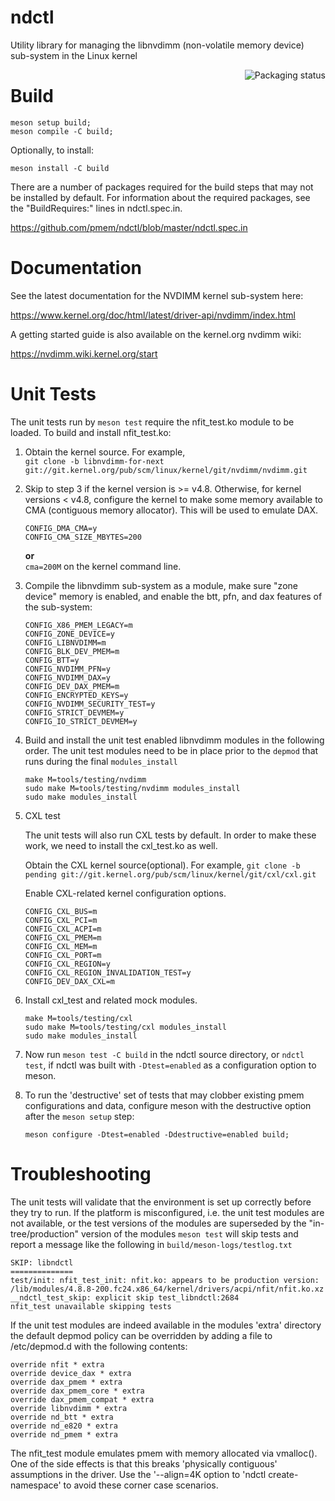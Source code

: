 # ndctl

Utility library for managing the libnvdimm (non-volatile memory device)
sub-system in the Linux kernel
  
<a href="https://repology.org/project/ndctl/versions">
    <img src="https://repology.org/badge/vertical-allrepos/ndctl.svg" alt="Packaging status" align="right">
</a>

Build
=====

```
meson setup build;
meson compile -C build;
```

Optionally, to install:

```
meson install -C build
```

There are a number of packages required for the build steps that may not
be installed by default.   For information about the required packages,
see the "BuildRequires:" lines in ndctl.spec.in.

https://github.com/pmem/ndctl/blob/master/ndctl.spec.in

Documentation
=============
See the latest documentation for the NVDIMM kernel sub-system here:
  
https://www.kernel.org/doc/html/latest/driver-api/nvdimm/index.html

A getting started guide is also available on the kernel.org nvdimm wiki:

https://nvdimm.wiki.kernel.org/start

Unit Tests
==========
The unit tests run by `meson test` require the nfit_test.ko module to be
loaded.  To build and install nfit_test.ko:

1. Obtain the kernel source.  For example,  
   `git clone -b libnvdimm-for-next git://git.kernel.org/pub/scm/linux/kernel/git/nvdimm/nvdimm.git`  

1. Skip to step 3 if the kernel version is >= v4.8.  Otherwise, for
   kernel versions < v4.8, configure the kernel to make some memory
   available to CMA (contiguous memory allocator). This will be used to
   emulate DAX.  
   ```
   CONFIG_DMA_CMA=y
   CONFIG_CMA_SIZE_MBYTES=200
   ```
   **or**  
   `cma=200M` on the kernel command line.  

1. Compile the libnvdimm sub-system as a module, make sure "zone device"
   memory is enabled, and enable the btt, pfn, and dax features of the
   sub-system:  

   ```
   CONFIG_X86_PMEM_LEGACY=m
   CONFIG_ZONE_DEVICE=y
   CONFIG_LIBNVDIMM=m
   CONFIG_BLK_DEV_PMEM=m
   CONFIG_BTT=y
   CONFIG_NVDIMM_PFN=y
   CONFIG_NVDIMM_DAX=y
   CONFIG_DEV_DAX_PMEM=m
   CONFIG_ENCRYPTED_KEYS=y
   CONFIG_NVDIMM_SECURITY_TEST=y
   CONFIG_STRICT_DEVMEM=y
   CONFIG_IO_STRICT_DEVMEM=y
   ```

1. Build and install the unit test enabled libnvdimm modules in the
   following order.  The unit test modules need to be in place prior to
   the `depmod` that runs during the final `modules_install`  

   ```
   make M=tools/testing/nvdimm
   sudo make M=tools/testing/nvdimm modules_install
   sudo make modules_install
   ```

1. CXL test

   The unit tests will also run CXL tests by default. In order to make these
   work, we need to install the cxl_test.ko as well.

   Obtain the CXL kernel source(optional).  For example,
   `git clone -b pending git://git.kernel.org/pub/scm/linux/kernel/git/cxl/cxl.git`

   Enable CXL-related kernel configuration options.
   ```
   CONFIG_CXL_BUS=m
   CONFIG_CXL_PCI=m
   CONFIG_CXL_ACPI=m
   CONFIG_CXL_PMEM=m
   CONFIG_CXL_MEM=m
   CONFIG_CXL_PORT=m
   CONFIG_CXL_REGION=y
   CONFIG_CXL_REGION_INVALIDATION_TEST=y
   CONFIG_DEV_DAX_CXL=m
   ```
1. Install cxl_test and related mock modules.
   ```
   make M=tools/testing/cxl
   sudo make M=tools/testing/cxl modules_install
   sudo make modules_install
   ```
1. Now run `meson test -C build` in the ndctl source directory, or `ndctl test`,
   if ndctl was built with `-Dtest=enabled` as a configuration option to meson.

1. To run the 'destructive' set of tests that may clobber existing pmem
   configurations and data, configure meson with the destructive option after the
   `meson setup` step:

   ```
   meson configure -Dtest=enabled -Ddestructive=enabled build;
   ```

Troubleshooting
===============

The unit tests will validate that the environment is set up correctly
before they try to run. If the platform is misconfigured, i.e. the unit
test modules are not available, or the test versions of the modules are
superseded by the "in-tree/production" version of the modules `meson
test` will skip tests and report a message like the following in
`build/meson-logs/testlog.txt`

```
SKIP: libndctl
==============
test/init: nfit_test_init: nfit.ko: appears to be production version: /lib/modules/4.8.8-200.fc24.x86_64/kernel/drivers/acpi/nfit/nfit.ko.xz
__ndctl_test_skip: explicit skip test_libndctl:2684
nfit_test unavailable skipping tests
```

If the unit test modules are indeed available in the modules 'extra'
directory the default depmod policy can be overridden by adding a file
to /etc/depmod.d with the following contents:  

```
override nfit * extra
override device_dax * extra
override dax_pmem * extra
override dax_pmem_core * extra
override dax_pmem_compat * extra
override libnvdimm * extra
override nd_btt * extra
override nd_e820 * extra
override nd_pmem * extra
```

The nfit_test module emulates pmem with memory allocated via vmalloc().
One of the side effects is that this breaks 'physically contiguous'
assumptions in the driver. Use the '--align=4K option to 'ndctl
create-namespace' to avoid these corner case scenarios.
